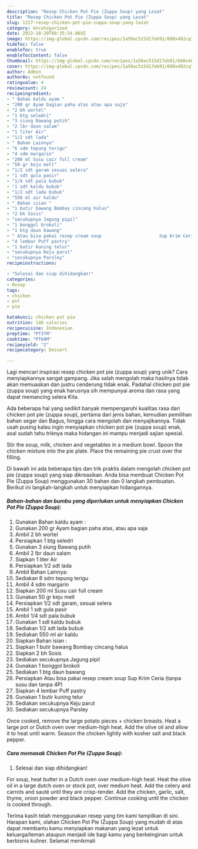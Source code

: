 ```yaml
---
description: "Resep Chicken Pot Pie (Zuppa Soup) yang Lezat"
title: "Resep Chicken Pot Pie (Zuppa Soup) yang Lezat"
slug: 1217-resep-chicken-pot-pie-zuppa-soup-yang-lezat
category: Uncategorized
date: 2022-10-20T00:35:54.069Z
image: https://img-global.cpcdn.com/recipes/1a50ac515d17eb91/680x482cq70/chicken-pot-pie-zuppa-soup-foto-resep-utama.jpg
hideToc: false
enableToc: true
enableTocContent: false
thumbnail: https://img-global.cpcdn.com/recipes/1a50ac515d17eb91/680x482cq70/chicken-pot-pie-zuppa-soup-foto-resep-utama.jpg
cover: https://img-global.cpcdn.com/recipes/1a50ac515d17eb91/680x482cq70/chicken-pot-pie-zuppa-soup-foto-resep-utama.jpg
author: Admin
authorAv: notfound
ratingvalue: 4
reviewcount: 24
recipeingredient:
- " Bahan kaldu ayam "
- "200 gr Ayam bagian paha atas atau apa saja"
- "2 bh wortel"
- "1 btg seledri"
- "3 siung Bawang putih"
- "2 lbr daun salam"
- "1 liter Air"
- "1/2 sdt lada"
- " Bahan Lainnya"
- "6 sdm tepung terigu"
- "4 sdm margarin"
- "200 ml Susu cair full cream"
- "50 gr keju melt"
- "1/2 sdt garam sesuai selera"
- "1 sdt gula pasir"
- "1/4 sdt pala bubuk"
- "1 sdt kaldu bubuk"
- "1/2 sdt lada bubuk"
- "550 ml air kaldu"
- " Bahan isian "
- "1 butir bawang Bombay cincang halus"
- "2 bh Sosis"
- "secukupnya Jagung pipil"
- "1 bonggol brokoli"
- "1 btg daun bawang"
- " Atau bisa pakai resep cream soup                      Sup Krim Ceria tanpa susu dan tanpa 4P"
- "4 lembar Puff pastry"
- "1 butir kuning telur"
- "secukupnya Keju parut"
- "secukupnya Parsley"
recipeinstructions:

- "Selesai dan siap dihidangkan!"
categories:
- Resep
tags:
- chicken
- pot
- pie

katakunci: chicken pot pie 
nutrition: 140 calories
recipecuisine: Indonesian
preptime: "PT37M"
cooktime: "PT60M"
recipeyield: "2"
recipecategory: Dessert

---
```





Lagi mencari inspirasi resep chicken pot pie (zuppa soup) yang unik? Cara menyiapkannya sangat gampang. Jika salah mengolah maka hasilnya tidak akan memuaskan dan justru cenderung tidak enak. Padahal chicken pot pie (zuppa soup) yang enak harusnya sih mempunyai aroma dan rasa yang dapat memancing selera Kita.





Ada beberapa hal yang sedikit banyak mempengaruhi kualitas rasa dari chicken pot pie (zuppa soup), pertama dari jenis bahan, kemudian pemilihan bahan segar dan Bagus, hingga cara mengolah dan menyajikannya. Tidak usah pusing kalau ingin menyiapkan chicken pot pie (zuppa soup) enak,      asal sudah tahu triknya maka hidangan ini mampu menjadi sajian spesial.














Stir the soup, milk, chicken and vegetables in a medium bowl. Spoon the chicken mixture into the pie plate. Place the remaining pie crust over the filling.






Di bawah ini ada beberapa tips dan trik praktis dalam mengolah chicken pot pie (zuppa soup) yang siap dikreasikan. Anda bisa membuat Chicken Pot Pie (Zuppa Soup) menggunakan 30 bahan dan 0 langkah pembuatan. Berikut ini langkah-langkah untuk menyiapkan hidangannya.

<!--inarticleads1-->

##### Bahan-bahan dan bumbu yang diperlukan untuk menyiapkan Chicken Pot Pie (Zuppa Soup):

1. Gunakan  Bahan kaldu ayam :
1. Gunakan 200 gr Ayam bagian paha atas, atau apa saja
1. Ambil 2 bh wortel
1. Persiapkan 1 btg seledri
1. Gunakan 3 siung Bawang putih
1. Ambil 2 lbr daun salam
1. Siapkan 1 liter Air
1. Persiapkan 1/2 sdt lada
1. Ambil  Bahan Lainnya:
1. Sediakan 6 sdm tepung terigu
1. Ambil 4 sdm margarin
1. Siapkan 200 ml Susu cair full cream
1. Gunakan 50 gr keju melt
1. Persiapkan 1/2 sdt garam, sesuai selera
1. Ambil 1 sdt gula pasir
1. Ambil 1/4 sdt pala bubuk
1. Gunakan 1 sdt kaldu bubuk
1. Sediakan 1/2 sdt lada bubuk
1. Sediakan 550 ml air kaldu
1. Siapkan  Bahan isian :
1. Siapkan 1 butir bawang Bombay cincang halus
1. Siapkan 2 bh Sosis
1. Sediakan secukupnya Jagung pipil
1. Gunakan 1 bonggol brokoli
1. Sediakan 1 btg daun bawang
1. Persiapkan  Atau bisa pakai resep cream soup                      Sup Krim Ceria (tanpa susu dan tanpa 4P)
1. Siapkan 4 lembar Puff pastry
1. Gunakan 1 butir kuning telur
1. Sediakan secukupnya Keju parut
1. Sediakan secukupnya Parsley


Once cooked, remove the large potato pieces + chicken breasts. Heat a large pot or Dutch oven over medium-high heat. Add the olive oil and allow it to heat until warm. Season the chicken lightly with kosher salt and black pepper. 

<!--inarticleads2-->

##### Cara memasak Chicken Pot Pie (Zuppa Soup):


1. Selesai dan siap dihidangkan!

For soup, heat butter in a Dutch oven over medium-high heat. Heat the olive oil in a large dutch oven or stock pot, over medium heat. Add the celery and carrots and sauté until they are crisp-tender. Add the chicken, garlic, salt, thyme, onion powder and black pepper. Continue cooking until the chicken is cooked through. 

Terima kasih telah menggunakan resep yang tim kami tampilkan di sini. Harapan kami, olahan Chicken Pot Pie (Zuppa Soup) yang mudah di atas dapat membantu kamu menyiapkan makanan yang lezat untuk keluarga/teman ataupun menjadi ide bagi kamu yang berkeinginan untuk berbisnis kuliner. Selamat menikmati
